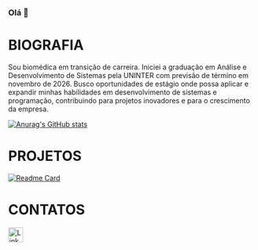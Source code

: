 ### Olá 👋

# BIOGRAFIA

Sou biomédica em transição de carreira. Iniciei a graduação em Análise e Desenvolvimento de Sistemas pela UNINTER com previsão de término em novembro de 2026. Busco oportunidades de estágio onde possa aplicar e expandir minhas habilidades em desenvolvimento de sistemas e programação, contribuindo para projetos inovadores e para o crescimento da empresa. 

[![Anurag's GitHub stats](https://github-readme-stats.vercel.app/api?username=durskim&theme=dark)](https://github.com/anuraghazra/github-readme-stats)

# PROJETOS

[![Readme Card](https://github-readme-stats.vercel.app/api/pin/?username=durskim&repo=durskim.github.io)](https://github.com/durskim/durskim.github.io)

# CONTATOS
[<img scr='https://img.shields.io/badge/LinkedIn-0077B5?style=for-the-badge&logo=linkedin&logoColor=white' alt='Linkedin' height='30'>](linkedin.com/in/mariana-durski)
